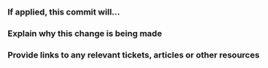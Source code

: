 ### If applied, this commit will...

### Explain why this change is being made

### Provide links to any relevant tickets, articles or other resources

<!--- Add, Mod, Ref, Fix, Rem, Rea -->
<!--- [Add] : description -->
